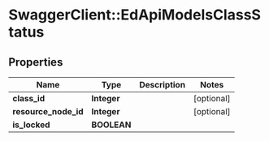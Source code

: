 # SwaggerClient::EdApiModelsClassStatus

## Properties
Name | Type | Description | Notes
------------ | ------------- | ------------- | -------------
**class_id** | **Integer** |  | [optional] 
**resource_node_id** | **Integer** |  | [optional] 
**is_locked** | **BOOLEAN** |  | 


